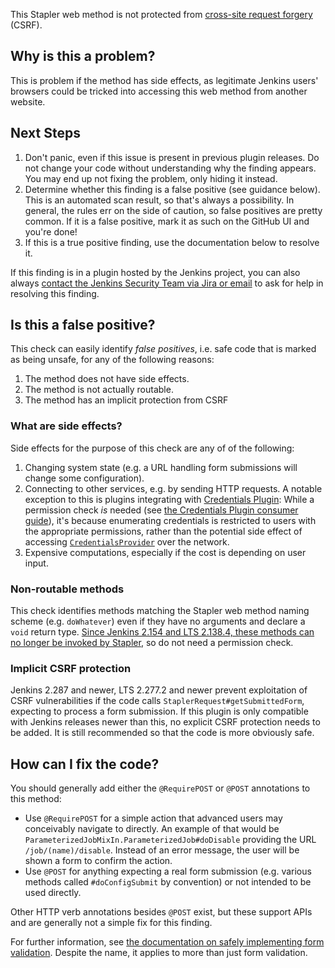 This Stapler web method is not protected from [cross-site request forgery](https://owasp.org/www-community/attacks/csrf) (CSRF).

## Why is this a problem?

This is problem if the method has side effects, as legitimate Jenkins users' browsers could be tricked into accessing this web method from another website.

## Next Steps

<!-- Generic section used in all findings -->

1. Don't panic, even if this issue is present in previous plugin releases. Do not change your code without understanding why the finding appears. You may end up not fixing the problem, only hiding it instead.
2. Determine whether this finding is a false positive (see guidance below). This is an automated scan result, so that's always a possibility. In general, the rules err on the side of caution, so false positives are pretty common. If it is a false positive, mark it as such on the GitHub UI and you're done!
3. If this is a true positive finding, use the documentation below to resolve it.

If this finding is in a plugin hosted by the Jenkins project, you can also always [contact the Jenkins Security Team via Jira or email](https://www.jenkins.io/security/#reporting-vulnerabilities) to ask for help in resolving this finding.

## Is this a false positive?

This check can easily identify _false positives_, i.e. safe code that is marked as being unsafe, for any of the following reasons:

1. The method does not have side effects.
2. The method is not actually routable.
3. The method has an implicit protection from CSRF

### What are side effects?

Side effects for the purpose of this check are any of of the following:

1. Changing system state (e.g. a URL handling form submissions will change some configuration).
2. Connecting to other services, e.g. by sending HTTP requests. A notable exception to this is plugins integrating with [Credentials Plugin](https://plugins.jenkins.io/credentials/): While a permission check _is_ needed (see [the Credentials Plugin consumer guide](https://github.com/jenkinsci/credentials-plugin/blob/master/docs/consumer.adoc#providing-a-ui-form-element-to-let-a-user-select-credentials)), it's because enumerating credentials is restricted to users with the appropriate permissions, rather than the potential side effect of accessing [`CredentialsProvider`](https://www.jenkins.io/doc/developer/extensions/credentials/#credentialsprovider) over the network.
3. Expensive computations, especially if the cost is depending on user input.

### Non-routable methods

This check identifies methods matching the Stapler web method naming scheme (e.g. `doWhatever`) even if they have no arguments and declare a `void` return type. [Since Jenkins 2.154 and LTS 2.138.4, these methods can no longer be invoked by Stapler](https://www.jenkins.io/doc/developer/handling-requests/actions/), so do not need a permission check.

### Implicit CSRF protection

Jenkins 2.287 and newer, LTS 2.277.2 and newer prevent exploitation of CSRF vulnerabilities if the code calls `StaplerRequest#getSubmittedForm`, expecting to process a form submission. If this plugin is only compatible with Jenkins releases newer than this, no explicit CSRF protection needs to be added. It is still recommended so that the code is more obviously safe.

## How can I fix the code?

You should generally add either the `@RequirePOST` or `@POST` annotations to this method:

* Use `@RequirePOST` for a simple action that advanced users may conceivably navigate to directly. An example of that would be `ParameterizedJobMixIn.ParameterizedJob#doDisable` providing the URL `/job/(name)/disable`. Instead of an error message, the user will be shown a form to confirm the action.
* Use `@POST` for anything expecting a real form submission (e.g. various methods called `#doConfigSubmit` by convention) or not intended to be used directly.

Other HTTP verb annotations besides `@POST` exist, but these support APIs and are generally not a simple fix for this finding.

For further information, see [the documentation on safely implementing form validation](https://www.jenkins.io/doc/developer/security/form-validation/). Despite the name, it applies to more than just form validation.
